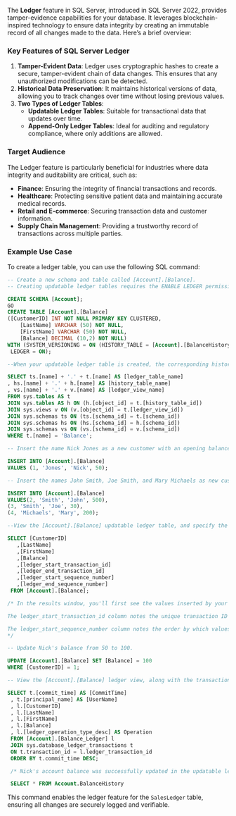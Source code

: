 The **Ledger** feature in SQL Server, introduced in SQL Server 2022, provides tamper-evidence capabilities for your database. It leverages blockchain-inspired technology to ensure data integrity by creating an immutable record of all changes made to the data. Here’s a brief overview:

### Key Features of SQL Server Ledger
1. **Tamper-Evident Data**: Ledger uses cryptographic hashes to create a secure, tamper-evident chain of data changes. This ensures that any unauthorized modifications can be detected.
2. **Historical Data Preservation**: It maintains historical versions of data, allowing you to track changes over time without losing previous values.
3. **Two Types of Ledger Tables**:
   - **Updatable Ledger Tables**: Suitable for transactional data that updates over time.
   - **Append-Only Ledger Tables**: Ideal for auditing and regulatory compliance, where only additions are allowed.

### Target Audience
The Ledger feature is particularly beneficial for industries where data integrity and auditability are critical, such as:
- **Finance**: Ensuring the integrity of financial transactions and records.
- **Healthcare**: Protecting sensitive patient data and maintaining accurate medical records.
- **Retail and E-commerce**: Securing transaction data and customer information.
- **Supply Chain Management**: Providing a trustworthy record of transactions across multiple parties.

### Example Use Case
To create a ledger table, you can use the following SQL command:
```sql
-- Create a new schema and table called [Account].[Balance].
-- Creating updatable ledger tables requires the ENABLE LEDGER permission.

CREATE SCHEMA [Account];
GO  
CREATE TABLE [Account].[Balance]
([CustomerID] INT NOT NULL PRIMARY KEY CLUSTERED,
    [LastName] VARCHAR (50) NOT NULL,
    [FirstName] VARCHAR (50) NOT NULL,
    [Balance] DECIMAL (10,2) NOT NULL)
WITH (SYSTEM_VERSIONING = ON (HISTORY_TABLE = [Account].[BalanceHistory]),
 LEDGER = ON);

--When your updatable ledger table is created, the corresponding history table and ledger view are also created. Run the following T-SQL commands to see the new table and the new view.

SELECT ts.[name] + '.' + t.[name] AS [ledger_table_name]
, hs.[name] + '.' + h.[name] AS [history_table_name]
, vs.[name] + '.' + v.[name] AS [ledger_view_name]
FROM sys.tables AS t
JOIN sys.tables AS h ON (h.[object_id] = t.[history_table_id])
JOIN sys.views v ON (v.[object_id] = t.[ledger_view_id])
JOIN sys.schemas ts ON (ts.[schema_id] = t.[schema_id])
JOIN sys.schemas hs ON (hs.[schema_id] = h.[schema_id])
JOIN sys.schemas vs ON (vs.[schema_id] = v.[schema_id])
WHERE t.[name] = 'Balance';

-- Insert the name Nick Jones as a new customer with an opening balance of $50.

INSERT INTO [Account].[Balance]
VALUES (1, 'Jones', 'Nick', 50);

-- Insert the names John Smith, Joe Smith, and Mary Michaels as new customers with opening balances of $500, $30, and $200, respectively.

INSERT INTO [Account].[Balance]
VALUES(2, 'Smith', 'John', 500),
(3, 'Smith', 'Joe', 30),
(4, 'Michaels', 'Mary', 200);

--View the [Account].[Balance] updatable ledger table, and specify the GENERATED ALWAY columns added to the table.

SELECT [CustomerID]
   ,[LastName]
   ,[FirstName]
   ,[Balance]
   ,[ledger_start_transaction_id]
   ,[ledger_end_transaction_id]
   ,[ledger_start_sequence_number]
   ,[ledger_end_sequence_number]
 FROM [Account].[Balance];

/* In the results window, you'll first see the values inserted by your T-SQL commands, along with the system metadata that's used for data lineage purposes.

The ledger_start_transaction_id column notes the unique transaction ID associated with the transaction that inserted the data. Because John, Joe, and Mary were inserted by using the same transaction, they share the same transaction ID.

The ledger_start_sequence_number column notes the order by which values were inserted by the transaction.
*/

-- Update Nick's balance from 50 to 100.

UPDATE [Account].[Balance] SET [Balance] = 100
WHERE [CustomerID] = 1;

-- View the [Account].[Balance] ledger view, along with the transaction ledger system view to identify users that made the changes.

SELECT t.[commit_time] AS [CommitTime] 
 , t.[principal_name] AS [UserName]
 , l.[CustomerID]
 , l.[LastName]
 , l.[FirstName]
 , l.[Balance]
 , l.[ledger_operation_type_desc] AS Operation
 FROM [Account].[Balance_Ledger] l
 JOIN sys.database_ledger_transactions t
 ON t.transaction_id = l.ledger_transaction_id
 ORDER BY t.commit_time DESC;

 /* Nick's account balance was successfully updated in the updatable ledger table to 100. The ledger view shows that updating the ledger table is a DELETE of the original row with 50. The balance with a corresponding INSERT of a new row with 100 shows the new balance for Nick. */

 SELECT * FROM Account.BalanceHistory

```
This command enables the ledger feature for the `SalesLedger` table, ensuring all changes are securely logged and verifiable.
